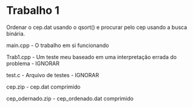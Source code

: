 # Trabalho 1

Ordenar o cep.dat usando o qsort() e procurar pelo cep usando a busca binária.

main.cpp - O trabalho em si funcionando

Trab1.cpp - Um teste meu baseado em uma interpretação errada do problema - IGNORAR

test.c - Arquivo de testes - IGNORAR

cep.zip - cep.dat comprimido

cep_odernado.zip - cep_ordenado.dat comprimido
